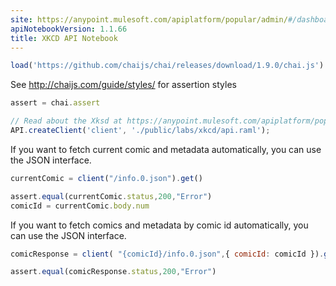 ```yaml
---
site: https://anypoint.mulesoft.com/apiplatform/popular/admin/#/dashboard/apis/7711/versions/7844/portal/pages/6426/preview
apiNotebookVersion: 1.1.66
title: XKCD API Notebook
---
```


```javascript
load('https://github.com/chaijs/chai/releases/download/1.9.0/chai.js')
```

See http://chaijs.com/guide/styles/ for assertion styles

```javascript
assert = chai.assert
```

```javascript
// Read about the Xksd at https://anypoint.mulesoft.com/apiplatform/popular/admin/#/dashboard/apis/7711/versions/7844/contracts
API.createClient('client', './public/labs/xkcd/api.raml');
```

If you want to fetch current comic and metadata automatically,
you can use the JSON interface.

```javascript
currentComic = client("/info.0.json").get()
```

```javascript
assert.equal(currentComic.status,200,"Error")
comicId = currentComic.body.num
```

If you want to fetch comics and metadata  by comic id automatically,
you can use the JSON interface.

```javascript
comicResponse = client( "{comicId}/info.0.json",{ comicId: comicId }).get()
```

```javascript
assert.equal(comicResponse.status,200,"Error")
```